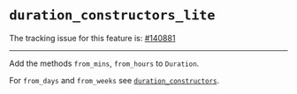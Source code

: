 # `duration_constructors_lite`

The tracking issue for this feature is: [#140881]

[#140881]: https://github.com/rust-lang/rust/issues/140881

------------------------

Add the methods `from_mins`, `from_hours` to `Duration`.

For `from_days` and `from_weeks` see [`duration_constructors`](https://github.com/rust-lang/rust/issues/120301).
